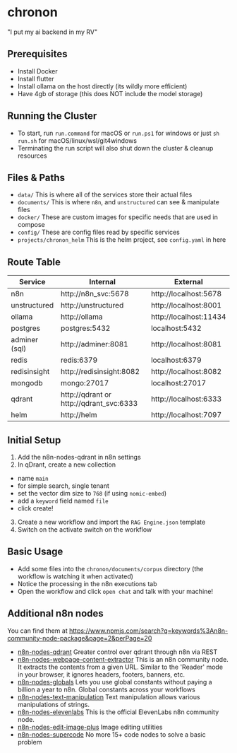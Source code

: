 # chronon
"I put my ai backend in my RV"

## Prerequisites
* Install Docker
* Install flutter
* Install ollama on the host directly (its wildly more efficient)
* Have 4gb of storage (this does NOT include the model storage)

## Running the Cluster
* To start, run `run.command` for macOS or `run.ps1` for windows or just `sh run.sh` for macOS/linux/wsl/git4windows
* Terminating the run script will also shut down the cluster & cleanup resources

## Files & Paths
* `data/` This is where all of the services store their actual files
* `documents/` This is where `n8n`, and `unstructured` can see & manipulate files
* `docker/` These are custom images for specific needs that are used in compose
* `config/` These are config files read by specific services
* `projects/chronon_helm` This is the helm project, see `config.yaml` in here

## Route Table
| Service       | Internal                                | External               |
|---------------|-----------------------------------------|------------------------|
| n8n           | http://n8n_svc:5678                     | http://localhost:5678  |
| unstructured  | http://unstructured                     | http://localhost:8001  |
| ollama        | http://ollama                           | http://localhost:11434 |
| postgres      | postgres:5432                           | localhost:5432         |
| adminer (sql) | http://adminer:8081                     | http://localhost:8081  |
| redis         | redis:6379                              | localhost:6379         |
| redisinsight  | http://redisinsight:8082                | http://localhost:8082  |
| mongodb       | mongo:27017                             | localhost:27017        |
| qdrant        | http://qdrant or http://qdrant_svc:6333 | http://localhost:6333  |
| helm          | http://helm                             | http://localhost:7097  |

## Initial Setup
1. Add the n8n-nodes-qdrant in n8n settings
2. In qDrant, create a new collection
  * name `main`
  * for simple search, single tenant
  * set the vector dim size to `768` (if using `nomic-embed`)
  * add a `keyword` field named `file`
  * click create!
3. Create a new workflow and import the `RAG Engine.json` template
4. Switch on the activate switch on the workflow

## Basic Usage
* Add some files into the `chronon/documents/corpus` directory (the workflow is watching it when activated)
* Notice the processing in the n8n executions tab
* Open the workflow and click `open chat` and talk with your machine!

## Additional n8n nodes
You can find them at https://www.npmjs.com/search?q=keywords%3An8n-community-node-package&page=2&perPage=20

* [n8n-nodes-qdrant](https://www.npmjs.com/package/n8n-nodes-qdrant) Greater control over qdrant through n8n via REST
* [n8n-nodes-webpage-content-extractor](https://www.npmjs.com/package/n8n-nodes-webpage-content-extractor) This is an n8n community node. It extracts the contents from a given URL. Similar to the 'Reader' mode in your browser, it ignores headers, footers, banners, etc.
* [n8n-nodes-globals](https://www.npmjs.com/package/n8n-nodes-globals) Lets you use global constants without paying a billion a year to n8n. Global constants across your workflows
* [n8n-nodes-text-manipulation](https://www.npmjs.com/package/n8n-nodes-text-manipulation) Text manipulation allows various manipulations of strings.
* [n8n-nodes-elevenlabs](https://www.npmjs.com/package/@elevenlabs/n8n-nodes-elevenlabs) This is the official ElevenLabs n8n community node.
* [n8n-nodes-edit-image-plus](https://www.npmjs.com/package/n8n-nodes-edit-image-plus) Image editing utilities
* [n8n-nodes-supercode](https://www.npmjs.com/package/@kenkaiii/n8n-nodes-supercode) No more 15+ code nodes to solve a basic problem
